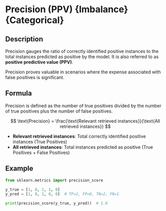 # Precision (PPV) {Imbalance} {Categorical}

## Description

Precision gauges the ratio of correctly identified positive instances to the total instances predicted as positive by the model.
It is also referred to as **positive predictive value (PPV)**.

Precision proves valuable in scenarios where the expense associated with false positives is significant.

## Formula

Precision is defined as the number of true positives divided by the number of true positives plus the number of false positives.

$$
\text{Precision} = \frac{\text{Relevant retrieved instances}}{\text{All retrieved instances}}
$$

- **Relevant retrieved instances**: Total correctly identified positive instances (True Positives)
- **All retrieved instances**: Total instances predicted as positive (True Positives + False Positives)

## Example

```python
from sklearn.metrics import precision_score

y_true = [1, 0, 1, 1, 0]
y_pred = [1, 0, 1, 0, 0]  # TP=2, FP=0, TN=2, FN=1

print(precision_score(y_true, y_pred))  # 1.0
```
